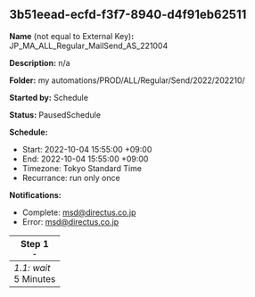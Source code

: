 ## 3b51eead-ecfd-f3f7-8940-d4f91eb62511

**Name** (not equal to External Key)**:** JP_MA_ALL_Regular_MailSend_AS_221004

**Description:** n/a

**Folder:** my automations/PROD/ALL/Regular/Send/2022/202210/

**Started by:** Schedule

**Status:** PausedSchedule

**Schedule:**

* Start: 2022-10-04 15:55:00 +09:00
* End: 2022-10-04 15:55:00 +09:00
* Timezone: Tokyo Standard Time
* Recurrance: run only once

**Notifications:**

* Complete: msd@directus.co.jp
* Error: msd@directus.co.jp

| Step 1<br>_<small>-</small>_ |
| --- |
| _1.1: wait_<br>5 Minutes |

